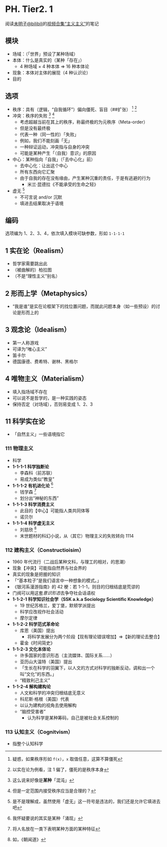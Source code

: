 # PH. Tier2. 1
阅读[未明子@bilibili](https://space.bilibili.com/23191782)的[视频合集“主义主义”](https://space.bilibili.com/23191782/channel/seriesdetail?sid=1424248)的笔记

## 模块
* 场域：（「世界」预设了某种场域）
* 本体：什么是真实的（某种「存在」）
	* 4 种场域 × 4 种本体 ⇒ 16 种本体论
* 现象：本体对主体的展现（4 种认识论）
* 目的

## 选项
* 秩序：具有（逻辑，“自我循环”）偏向僵死、盲目（##扩张） [^1] [^5]
* 冲突：秩序的失败 [^2] [^3]
	* 考虑超越当前在其上的秩序，称最终极的为元秩序（Meta-order）
	* 但是没有最终极
	* 代表一种（同一性的）「失败」
	* 例如，我们不能刻画「无」
	* 一种辩证运动，冲突指与自身的冲突
	* 可能是某种产生「（自我）意识」的原因
* 中心：某种指向「自我」（「去中心化」前）
	* 去中心化：让出这个中心
	* 所有东西向它汇聚
	* 由于自我的存在没有缘由，产生某种沉重的责任，于是有逃避的行为
		* 米兰·昆德拉《不能承受的生命之轻》
* 虚无 [^4]
	* 不可言说 and/or 沉默
	* 填进去结果取决于语境

## 编码
选项编为 1、2、3、4，依次填入模块可缺参数，形如 `1-1-1-1`

## 1 实在论（Realism）
* 哲学家需要跳出此
* （被曲解的）柏拉图
* （不是“理性主义”别名）

## 2 形而上学（Metaphysics）
* “我是谁”是实在论框架下的找位置问题，而就此问题本身（如一些预设）的讨论是形而上的

## 3 观念论（Idealism）
* 第一人称游戏
* 可译为“唯心主义”
* 笛卡尔
* 德国康德、费希特、谢林、黑格尔

## 4 唯物主义（Materialism）
* 填入指场域不存在
* 可以说不是哲学的，是一种实践的姿态
* 保持否定（对场域），否则易变成 1、2、3

## 11 科学实在论
* 「自然主义」一些语境指它

### 111 物理主义
* 科学
* **1-1-1-1 科学独断论**
	* 李森科（前苏联）
	* 易成为类似“教皇”
* **1-1-1-2 有机进化论** [^6]
	* 钱学森 [^7]
	* 划分出“神秘的东西”
* **1-1-1-3 科学消费主义**
	* 此目的【中心】可能指人类共同体等
	* 诺贝尔
* **1-1-1-4 科学虚无主义**
	* 刘慈欣 [^8]
	* 末世题材的科幻小说，从（其它）物理主义的失败转向 1114

### 112 建构主义（Constructioisim）
* 1960 年代流行（二战后某种文科，与理工的相对，的思潮）
* 现象【冲突】可能指自然界与社会界的
* 真实的现象是把握的知识
* 「“基本粒子”是我们语言中一种想象的模式。」
* 《银河系漫游指南》的 42 梗：若 1-1-1，则目的归根结底是荒谬的
* 门阀可以用这套*意识形态*去争夺社会话语权
* **1-1-2-1 科学知识社会学（SSK a.k.a Sociology Scientific Knowledge）**
	* 19 世纪苏格兰，爱丁堡，默顿学派提出
	* 科学应改视作社会活动
	* 摩尔定律
* **1-1-2-2 科学范式革命论**
	* 库恩（美国）提出
		* 将科学发展分为两个阶段【现有理论错误增加】⇒【新的理论去整合】
	* 霍金《时间简史》
* **1-1-2-3 文化本体论**
	* 许多国家的意识形态（主流媒体、国际关系……）
	* 亚历山大温特（美国）提出
	* 「生长在科学的羽翼下，以人文的方式对科学的独断反动，调和出一个叫“文化”的东西。」
	* “精致利己主义”
* **1-1-2-4 解构建构论**
	* 人文和科学的冲突归根结底无意义
	* 科尼斯·格根（美国）代表
	* 以认为建构的视角去使用解构
	* “脑控受害者”
		* 认为科学是某种筹码，自己是被社会关系控制的

### 113 认知主义（Cognitvism）
* 指整个认知科学

[^1]: 疑惑，如果秩序形如 `f(x)`，`x` 取值任意，这算不算僵死
[^2]: 这么说来好像是**某种**「混沌」
[^3]: 但是一定范围内接受秩序应当是合理的？
[^4]: 是不是理解成，虽然使用「虚无」这一符号是违法的，我们还是允许它填进去吧
[^5]: 以实在论为例看，注 1 偏了，僵死的是秩序本身
[^6]: 我怀疑要说的其实是某种「涌现」
[^7]: 将人名放在一类下表明某种方面的某种特征
[^8]: 如，《朝闻道》
